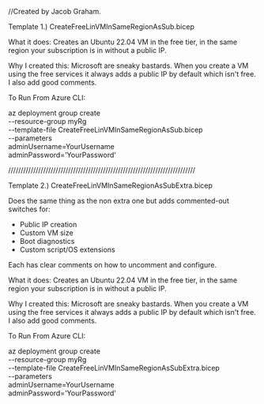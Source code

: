 //Created by Jacob Graham. 

Template 1.) CreateFreeLinVMInSameRegionAsSub.bicep

What it does: Creates an Ubuntu 22.04 VM in the free tier, in the same region your subscription is in without a public IP. 

Why I created this: Microsoft are sneaky bastards. When you create a VM using the free services it always adds a public IP by default which isn't free.  I also add good comments. 

To Run From Azure CLI:

az deployment group create \
  --resource-group myRg \
  --template-file CreateFreeLinVMInSameRegionAsSub.bicep \
  --parameters \
      adminUsername=YourUsername \
      adminPassword='YourPassword'

///////////////////////////////////////////////////////////////////////////

Template 2.) CreateFreeLinVMInSameRegionAsSubExtra.bicep

Does the same thing as the non extra one but adds commented-out switches for:

- Public IP creation
- Custom VM size
- Boot diagnostics
- Custom script/OS extensions


Each has clear comments on how to uncomment and configure. 

What it does: Creates an Ubuntu 22.04 VM in the free tier, in the same region your subscription is in without a public IP. 

Why I created this: Microsoft are sneaky bastards. When you create a VM using the free services it always adds a public IP by default which isn't free.  I also add good comments. 

To Run From Azure CLI:

az deployment group create \
  --resource-group myRg \
  --template-file CreateFreeLinVMInSameRegionAsSubExtra.bicep \
  --parameters \
      adminUsername=YourUsername \
      adminPassword='YourPassword'
